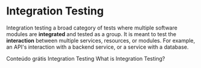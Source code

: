 # Integration Testing

Integration testing a broad category of tests where multiple software modules are __integrated__ and tested as a group. It is meant to test the __interaction__ between multiple services, resources, or modules. For example, an API's interaction with a backend service, or a service with a database.

<ResourceGroupTitle>Conteúdo grátis</ResourceGroupTitle>
<BadgeLink colorScheme='yellow' badgeText='Leia' href='https://www.guru99.com/integration-testing.html'>Integration Testing</BadgeLink>
<BadgeLink badgeText='Watch' href='https://youtu.be/QYCaaNz8emY'>What is Integration Testing?</BadgeLink>
